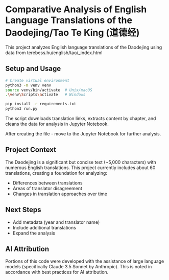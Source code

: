 # Comparative Analysis of English Language Translations of the Daodejing/Tao Te King (道德经)

This project analyzes English language translations of the Daodejing using data from terebess.hu/english/tao/_index.html

## Setup and Usage
```bash
# Create virtual environment
python3 -m venv venv
source venv/bin/activate  # Unix/macOS
.\venv\Scripts\activate   # Windows

pip install -r requirements.txt
python3 run.py
```

The script downloads translation links, extracts content by chapter, and cleans the data for analysis in Jupyter Notebook.

After creating the file - move to the Jupyter Notebook for further analysis.

## Project Context
The Daodejing is a significant but concise text (~5,000 characters) with numerous English translations. This project currently includes about 60 translations, creating a foundation for analyzing:
- Differences between translations
- Areas of translator disagreement
- Changes in translation approaches over time

## Next Steps
- Add metadata (year and translator name)
- Include additional translations
- Expand the analysis

## AI Attribution
Portions of this code were developed with the assistance of large language models (specifically Claude 3.5 Sonnet by Anthropic). This is noted in accordance with best practices for AI attribution.
